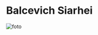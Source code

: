 
# Balcevich Siarhei
![foto](https://user-images.githubusercontent.com/75533283/116124214-acf1d080-a6cc-11eb-8e38-96bd0fd038ce.jpg)